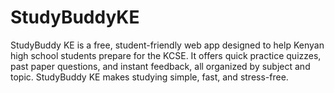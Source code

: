 # StudyBuddyKE
StudyBuddy KE is a free, student-friendly web app designed to help Kenyan high school students prepare for the KCSE. It offers quick practice quizzes, past paper questions, and instant feedback, all organized by subject and topic. StudyBuddy KE makes studying simple, fast, and stress-free.
